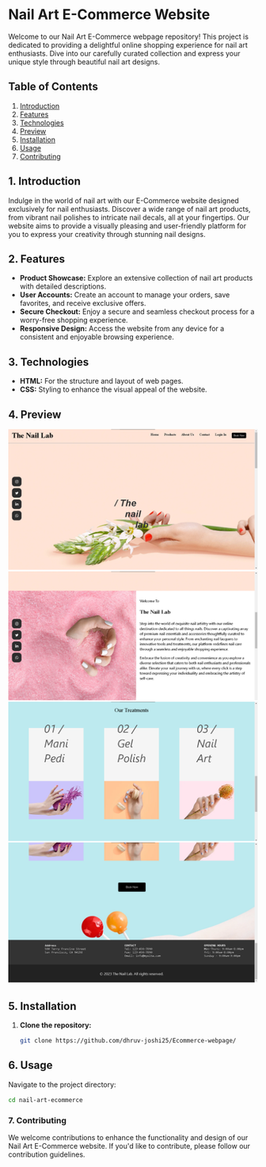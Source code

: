 # Nail Art E-Commerce Website

Welcome to our Nail Art E-Commerce webpage repository! This project is dedicated to providing a delightful online shopping experience for nail art enthusiasts. Dive into our carefully curated collection and express your unique style through beautiful nail art designs.

## Table of Contents

1. [Introduction](#introduction)
2. [Features](#features)
3. [Technologies](#technologies)
4. [Preview](#preview)
5. [Installation](#installation)
6. [Usage](#usage)
7. [Contributing](#contributing)

## 1. Introduction

Indulge in the world of nail art with our E-Commerce website designed exclusively for nail enthusiasts. Discover a wide range of nail art products, from vibrant nail polishes to intricate nail decals, all at your fingertips. Our website aims to provide a visually pleasing and user-friendly platform for you to express your creativity through stunning nail designs.

## 2. Features

- **Product Showcase:** Explore an extensive collection of nail art products with detailed descriptions.
- **User Accounts:** Create an account to manage your orders, save favorites, and receive exclusive offers.
- **Secure Checkout:** Enjoy a secure and seamless checkout process for a worry-free shopping experience.
- **Responsive Design:** Access the website from any device for a consistent and enjoyable browsing experience.

## 3. Technologies

- **HTML:** For the structure and layout of web pages.
- **CSS:** Styling to enhance the visual appeal of the website.

## 4. Preview

![Nail Art E-Commerce](/Images/preview1.png)
![Nail Art E-Commerce](/Images/preview2.png)
![Nail Art E-Commerce](/Images/preview3.png)
![Nail Art E-Commerce](/Images/preview4.png)


## 5. Installation

1. **Clone the repository:**

   ```bash
   git clone https://github.com/dhruv-joshi25/Ecommerce-webpage/

## 6. Usage

Navigate to the project directory:

```bash
cd nail-art-ecommerce
```
### 7. Contributing
We welcome contributions to enhance the functionality and design of our Nail Art E-Commerce website. If you'd like to contribute, please follow our contribution guidelines.
